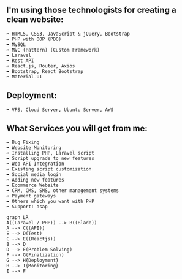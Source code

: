 I'm using those technologists for creating a clean website:
------------------------------------------------------------
`➦ HTML5, CSS3, JavaScript & jQuery, Bootstrap` <br>
`➦ PHP with OOP (PDO)` <br>
`➦ MySQL` <br>
`➦ MVC (Pattern) (Custom Framework)` <br>
`➦ Laravel` <br>
`➦ Rest API` <br>
`➦ React.js, Router, Axios` <br>
`➦ Bootstrap, React Bootstrap` <br>
`➦ Material-UI` <br>

Deployment:
-----------
`➦ VPS, Cloud Server, Ubuntu Server, AWS` <br>


What Services you will get from me:
--------------------------------------
`➦ Bug Fixing` <br>
`➦ Website Monitoring` <br>
`➦ Installing PHP, Laravel script` <br>
`➦ Script upgrade to new features` <br>
`➦ Web API Integration` <br>
`➦ Existing script customization` <br>
`➦ Social media login` <br>
`➦ Adding new features` <br>
`➦ Ecommerce Website` <br>
`➦ CRM, CMS, SMS, other management systems` <br>
`➦ Payment gateways` <br>
`➦ Others which you want with PHP` <br>
`➦ Support: asap` <br>
```mermaid
graph LR
A((Laravel / PHP)) --> B((Blade))
A --> C((API))
E --> D(Test)
C --> E((Reactjs))
B --> D
D --> F(Problem Solving)
F --> G(Finalization)
G --> H{Deployment}
H --> I{Monitoring}
I --> F
```
